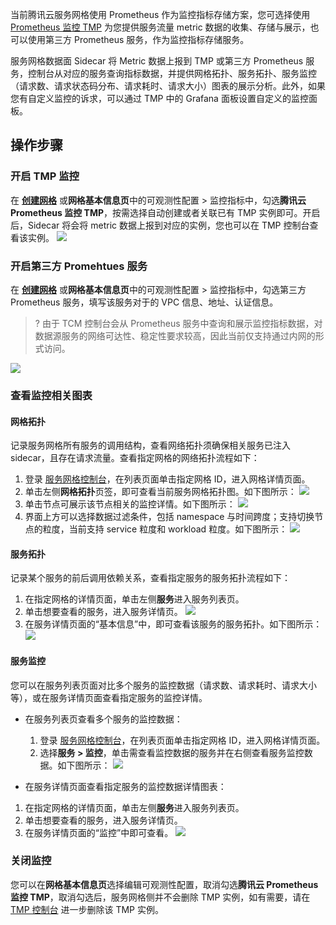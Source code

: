 当前腾讯云服务网格使用 Prometheus 作为监控指标存储方案，您可选择使用 [Prometheus 监控 TMP](https://cloud.tencent.com/document/product/457/71896) 为您提供服务流量 metric 数据的收集、存储与展示，也可以使用第三方 Prometheus 服务，作为监控指标存储服务。

服务网格数据面 Sidecar 将 Metric 数据上报到 TMP 或第三方 Prometheus 服务，控制台从对应的服务查询指标数据，并提供网格拓扑、服务拓扑、服务监控（请求数、请求状态码分布、请求耗时、请求大小）图表的展示分析。此外，如果您有自定义监控的诉求，可以通过 TMP 中的 Grafana 面板设置自定义的监控面板。

## 操作步骤


### 开启 TMP 监控
在 [**创建网格**](https://cloud.tencent.com/document/product/1261/62958) 或**网格基本信息页**中的可观测性配置 >  监控指标中，勾选**腾讯云 Prometheus 监控 TMP**，按需选择自动创建或者关联已有 TMP 实例即可。开启后，Sidecar 将会将 metric 数据上报到对应的实例，您也可以在 TMP 控制台查看该实例。
![](https://qcloudimg.tencent-cloud.cn/raw/064b68e13ee610b9f1b491e41dbdfbc2.png)

### 开启第三方 Promehtues 服务
在 [**创建网格**](https://cloud.tencent.com/document/product/1261/62958) 或**网格基本信息页**中的可观测性配置 >  监控指标中，勾选第三方 Prometheus 服务，填写该服务对于的 VPC 信息、地址、认证信息。
>? 由于 TCM 控制台会从 Prometheus 服务中查询和展示监控指标数据，对数据源服务的网络可达性、稳定性要求较高，因此当前仅支持通过内网的形式访问。
> 
![](https://qcloudimg.tencent-cloud.cn/raw/20b6d37040aa83341199c26db5b26c3c.png)

### 查看监控相关图表
#### 网格拓扑
记录服务网格所有服务的调用结构，查看网络拓扑须确保相关服务已注入 sidecar，且存在请求流量。查看指定网格的网络拓扑流程如下：
1. 登录 [服务网格控制台](https://console.cloud.tencent.com/tke2/mesh)，在列表页面单击指定网格 ID，进入网格详情页面。
2. 单击左侧**网格拓扑**页签，即可查看当前服务网格拓扑图。如下图所示：
![](https://qcloudimg.tencent-cloud.cn/raw/1eaf3b71d5d36af87c91bc07f78a167e.png)
3. 单击节点可展示该节点相关的监控详情。如下图所示：
![](https://qcloudimg.tencent-cloud.cn/raw/3afd6e9a651775192e59a68166dd88ff.png)
4. 界面上方可以选择数据过滤条件，包括 namespace 与时间跨度；支持切换节点的粒度，当前支持 service 粒度和 workload 粒度。如下图所示：
![](https://main.qcloudimg.com/raw/3f091e8c0ca0c98f23b59d5ba6fc81d3.png)

#### 服务拓扑
记录某个服务的前后调用依赖关系，查看指定服务的服务拓扑流程如下：

1. 在指定网格的详情页面，单击左侧**服务**进入服务列表页。
2. 单击想要查看的服务，进入服务详情页。
![](https://qcloudimg.tencent-cloud.cn/raw/786e24f78b11fc23a9d3dc8849260662.png)
3. 在服务详情页面的“基本信息”中，即可查看该服务的服务拓扑。如下图所示：
![](https://main.qcloudimg.com/raw/031055264e7fba1cfffc0b4942c25bf4.png)

#### 服务监控
您可以在服务列表页面对比多个服务的监控数据（请求数、请求耗时、请求大小等），或在服务详情页面查看指定服务的监控详情。

- 在服务列表页查看多个服务的监控数据：
	1. 登录 [服务网格控制台](https://console.cloud.tencent.com/tke2/mesh)，在列表页面单击指定网格 ID，进入网格详情页面。
	2. 选择**服务 > 监控**，单击需查看监控数据的服务并在右侧查看服务监控数据。如下图所示：
  ![](https://qcloudimg.tencent-cloud.cn/raw/cfbfd88bb869170077255591245b6afe.png)


  
- 在服务详情页面查看指定服务的监控数据详情图表：
 1. 在指定网格的详情页面，单击左侧**服务**进入服务列表页。
 2. 单击想要查看的服务，进入服务详情页。
 3. 在服务详情页面的“监控”中即可查看。
![](https://main.qcloudimg.com/raw/e77e2471a8e82231327c6ac37b1b9778.png)

### 关闭监控

您可以在**网格基本信息页**选择编辑可观测性配置，取消勾选**腾讯云 Prometheus 监控 TMP**，取消勾选后，服务网格侧并不会删除 TMP 实例，如有需要，请在 [TMP 控制台](https://console.cloud.tencent.com/tke2/prometheus2/list?rid=4) 进一步删除该 TMP 实例。
